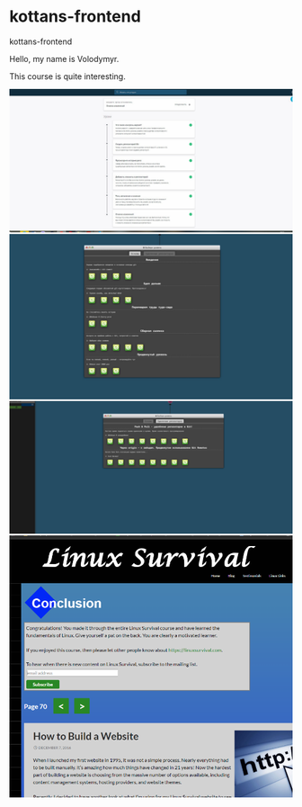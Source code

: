 # kottans-frontend
kottans-frontend 


Hello, my name is Volodymyr.

This course is quite interesting. 



![Image alt](https://github.com/vovan-zt/kottans-frontend/blob/main/img/1.png)
![Image alt](https://github.com/vovan-zt/kottans-frontend/blob/main/img/2.png)
![Image alt](https://github.com/vovan-zt/kottans-frontend/blob/main/img/3.png)
![Image alt](https://github.com/vovan-zt/kottans-frontend/blob/main/img/linux.png)












